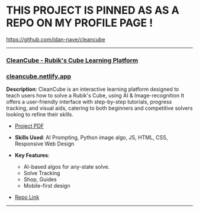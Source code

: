 # THIS PROJECT IS PINNED AS AS A REPO ON MY PROFILE PAGE !
https://github.com/idan-nave/cleancube

---

### [CleanCube - Rubik's Cube Learning Platform](https://github.com/idan-nave/cleancube)
### [cleancube.netlify.app](cleancube.netlify.app)
**Description**: CleanCube is an interactive learning platform designed to teach users how to solve a Rubik's Cube, using AI & Image-recognition It offers a user-friendly interface with step-by-step tutorials, progress tracking, and visual aids, catering to both beginners and competitive solvers looking to refine their skills.
- [Project PDF](https://drive.google.com/file/d/1_IgumR1o34aWOG-1085jDUhY1AogJl2A/view?usp=sharing)

- **Skills Used**: AI Prompting, Python image algo, JS, HTML, CSS, Responsive Web Design
- **Key Features**:
  - AI-based algos for any-state solve.
  - Solve Tracking
  - Shop, Guides
  - Mobile-first design
- [Repo Link](https://github.com/idan-nave/cleancube)

---
